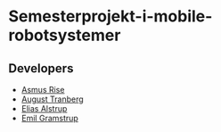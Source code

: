 # Semesterprojekt-i-mobile-robotsystemer

## Developers
- [Asmus Rise](github.com/AsmusRise)
- [August Tranberg](github.com/Gubi0609)
- [Elias Alstrup](github.com/Sputnikboi)
- [Emil Gramstrup](github.com/EmilGrams)
